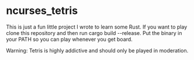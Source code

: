 # ncurses_tetris
This is just a fun little project I wrote to learn some Rust. If you want to play clone this repository and then run cargo build --release.
Put the binary in your PATH so you can play whenever you get board.  
  
Warning: Tetris is highly addictive and should only be played in moderation.
